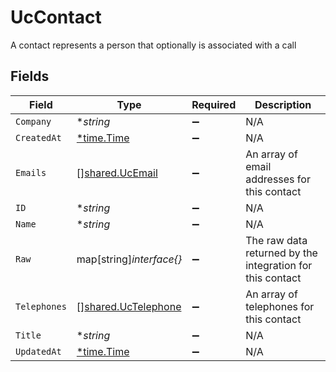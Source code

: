 # UcContact

A contact represents a person that optionally is associated with a call


## Fields

| Field                                                             | Type                                                              | Required                                                          | Description                                                       |
| ----------------------------------------------------------------- | ----------------------------------------------------------------- | ----------------------------------------------------------------- | ----------------------------------------------------------------- |
| `Company`                                                         | **string*                                                         | :heavy_minus_sign:                                                | N/A                                                               |
| `CreatedAt`                                                       | [*time.Time](https://pkg.go.dev/time#Time)                        | :heavy_minus_sign:                                                | N/A                                                               |
| `Emails`                                                          | [][shared.UcEmail](../../../pkg/models/shared/ucemail.md)         | :heavy_minus_sign:                                                | An array of email addresses for this contact                      |
| `ID`                                                              | **string*                                                         | :heavy_minus_sign:                                                | N/A                                                               |
| `Name`                                                            | **string*                                                         | :heavy_minus_sign:                                                | N/A                                                               |
| `Raw`                                                             | map[string]*interface{}*                                          | :heavy_minus_sign:                                                | The raw data returned by the integration for this contact         |
| `Telephones`                                                      | [][shared.UcTelephone](../../../pkg/models/shared/uctelephone.md) | :heavy_minus_sign:                                                | An array of telephones for this contact                           |
| `Title`                                                           | **string*                                                         | :heavy_minus_sign:                                                | N/A                                                               |
| `UpdatedAt`                                                       | [*time.Time](https://pkg.go.dev/time#Time)                        | :heavy_minus_sign:                                                | N/A                                                               |